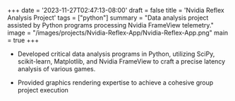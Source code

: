 +++
date = '2023-11-27T02:47:13-08:00'
draft = false
title = 'Nvidia Reflex Analysis Project'
tags = ["python"]
summary = "Data analysis project assisted by Python programs processing Nvidia FrameView telemetry."
image = "/images/projects/Nvidia-Reflex-App/Nvidia-Reflex-App.png"
main = true
+++

- Developed critical data analysis programs in Python, utilizing SciPy, scikit-learn,
  Matplotlib, and Nvidia FrameView to craft a precise latency analysis of various games.

- Provided graphics rendering expertise to achieve a cohesive group project execution
